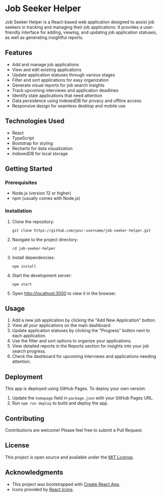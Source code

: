 # Job Seeker Helper

Job Seeker Helper is a React-based web application designed to assist job seekers in tracking and managing their job applications. It provides a user-friendly interface for adding, viewing, and updating job application statuses, as well as generating insightful reports.

## Features

- Add and manage job applications
- View and edit existing applications
- Update application statuses through various stages
- Filter and sort applications for easy organization
- Generate visual reports for job search insights
- Track upcoming interviews and application deadlines
- Identify stale applications that need attention
- Data persistence using IndexedDB for privacy and offline access
- Responsive design for seamless desktop and mobile use

## Technologies Used

- React
- TypeScript
- Bootstrap for styling
- Recharts for data visualization
- IndexedDB for local storage

## Getting Started

### Prerequisites

- Node.js (version 12 or higher)
- npm (usually comes with Node.js)

### Installation

1. Clone the repository:
   ```
   git clone https://github.com/your-username/job-seeker-helper.git
   ```

2. Navigate to the project directory:
   ```
   cd job-seeker-helper
   ```

3. Install dependencies:
   ```
   npm install
   ```

4. Start the development server:
   ```
   npm start
   ```

5. Open [http://localhost:3000](http://localhost:3000) to view it in the browser.

## Usage

1. Add a new job application by clicking the "Add New Application" button.
2. View all your applications on the main dashboard.
3. Update application statuses by clicking the "Progress" button next to each application.
4. Use the filter and sort options to organize your applications.
5. View detailed reports in the Reports section for insights into your job search progress.
6. Check the dashboard for upcoming interviews and applications needing attention.

## Deployment

This app is deployed using GitHub Pages. To deploy your own version:

1. Update the `homepage` field in `package.json` with your GitHub Pages URL.
2. Run `npm run deploy` to build and deploy the app.

## Contributing

Contributions are welcome! Please feel free to submit a Pull Request.

## License

This project is open source and available under the [MIT License](LICENSE).

## Acknowledgments

- This project was bootstrapped with [Create React App](https://github.com/facebook/create-react-app).
- Icons provided by [React Icons](https://react-icons.github.io/react-icons/).
